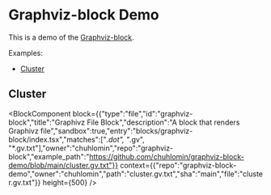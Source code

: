 # Graphviz-block Demo

This is a demo of the [Graphviz-block](https://github.com/chuhlomin/graphviz-block).

Examples:

* [Cluster](#cluster)

## Cluster

<BlockComponent
block={{"type":"file","id":"graphviz-block","title":"Graphivz File Block","description":"A block that renders Graphivz file","sandbox":true,"entry":"blocks/graphviz-block/index.tsx","matches":["*.dot", "*.gv", "*.gv.txt"],"owner":"chuhlomin","repo":"graphviz-block","example_path":"https://github.com/chuhlomin/graphviz-block-demo/blob/main/cluster.gv.txt"}}
context={{"repo":"graphviz-block-demo","owner":"chuhlomin","path":"cluster.gv.txt","sha":"main","file":"cluster.gv.txt"}}
height={500} />
